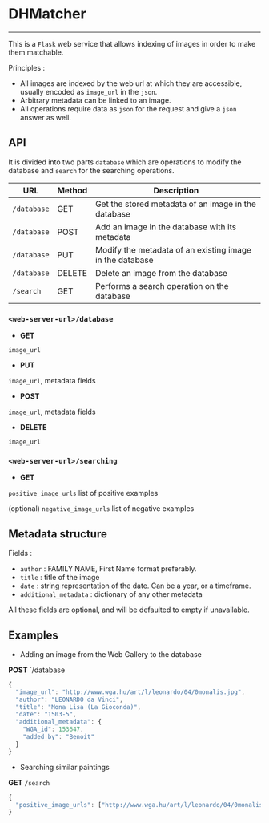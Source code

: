 # DHMatcher
---

This is a `Flask` web service that allows indexing of images in order to make them matchable.

Principles :

* All images are indexed by the web url at which they are accessible, usually encoded as `image_url` in the `json`.
* Arbitrary metadata can be linked to an image.
* All operations require data as `json` for the request and give a `json` answer as well.

## API

It is divided into two parts `database` which are operations to modify the database and `search` for the searching operations.


| URL         	| Method 	| Description                                              	|
|-------------	|--------	|----------------------------------------------------------	|
| `/database` 	| GET    	| Get the stored metadata of an image in the database      	|
| `/database` 	| POST   	| Add an image in the database with its metadata           	|
| `/database` 	| PUT    	| Modify the metadata of an existing image in the database 	|
| `/database` 	| DELETE 	| Delete an image from the database                        	|
| `/search`   	| GET    	| Performs a search operation on the database              	|


### `<web-server-url>/database`

* **GET** 

`image_url`

* **PUT**

`image_url`, metadata fields

* **POST**

`image_url`, metadata fields

* **DELETE** 

`image_url`



### `<web-server-url>/searching`

* **GET**

`positive_image_urls` list of positive examples

(optional) `negative_image_urls` list of negative examples


## Metadata structure

Fields :

* `author` : FAMILY NAME, First Name format preferably.
* `title` : title of the image
* `date` : string representation of the date. Can be a year, or a timeframe.
* `additional_metadata` : dictionary of any other metadata

All these fields are optional, and will be defaulted to empty if unavailable.

## Examples

* Adding an image from the Web Gallery to the database 

**POST** `/database

```javascript
{
  "image_url": "http://www.wga.hu/art/l/leonardo/04/0monalis.jpg",
  "author": "LEONARDO da Vinci",
  "title": "Mona Lisa (La Gioconda)",
  "date": "1503-5",
  "additional_metadata": {
    "WGA_id": 153647,
    "added_by": "Benoit"
  }
}
```

* Searching similar paintings

**GET** `/search`

```javascript
{
  "positive_image_urls": ["http://www.wga.hu/art/l/leonardo/04/0monalis.jpg"]
}
```